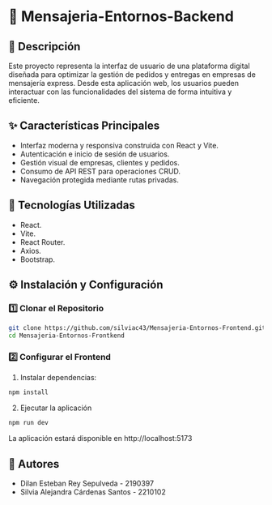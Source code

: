 # 🎨 Mensajeria-Entornos-Backend

## 📌 Descripción
Este proyecto representa la interfaz de usuario de una plataforma digital diseñada para optimizar la gestión de pedidos y entregas en empresas de mensajería express. Desde esta aplicación web, los usuarios pueden interactuar con las funcionalidades del sistema de forma intuitiva y eficiente.

## ✨ Características Principales
- Interfaz moderna y responsiva construida con React y Vite.
- Autenticación e inicio de sesión de usuarios.
- Gestión visual de empresas, clientes y pedidos.
- Consumo de API REST para operaciones CRUD.
- Navegación protegida mediante rutas privadas.

## 🚀 Tecnologías Utilizadas
- React.
- Vite.
- React Router.
- Axios.
- Bootstrap.

## ⚙️ Instalación y Configuración
### 1️⃣ Clonar el Repositorio
```bash
git clone https://github.com/silviac43/Mensajeria-Entornos-Frontend.git
cd Mensajeria-Entornos-Frontkend
```
### 2️⃣ Configurar el Frontend
1. Instalar dependencias:
```bash
npm install
```
2. Ejecutar la aplicación
```bash
npm run dev
```
La aplicación estará disponible en http://localhost:5173

## 💬 Autores
- Dilan Esteban Rey Sepulveda - 2190397
- Silvia Alejandra Cárdenas Santos - 2210102
